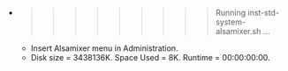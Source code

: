 * >>>>>>>>> Running inst-std-system-alsamixer.sh ...
  * Insert Alsamixer menu in Administration.
  * Disk size = 3438136K. Space Used = 8K. Runtime = 00:00:00:00.
